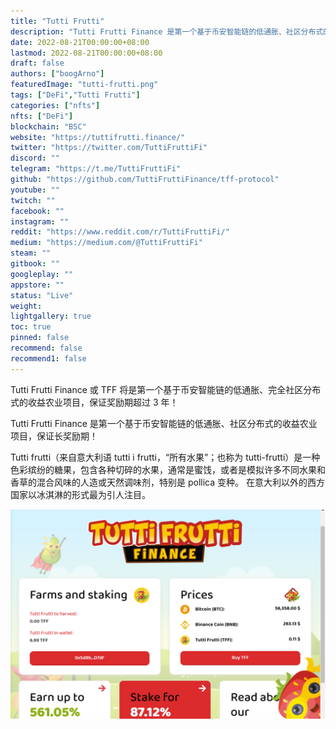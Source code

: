 ```yaml
---
title: "Tutti Frutti"
description: "Tutti Frutti Finance 是第一个基于币安智能链的低通胀、社区分布式的收益农业项目，保证长奖励期！"
date: 2022-08-21T00:00:00+08:00
lastmod: 2022-08-21T00:00:00+08:00
draft: false
authors: ["boogArno"]
featuredImage: "tutti-frutti.png"
tags: ["DeFi","Tutti Frutti"]
categories: ["nfts"]
nfts: ["DeFi"]
blockchain: "BSC"
website: "https://tuttifrutti.finance/"
twitter: "https://twitter.com/TuttiFruttiFi"
discord: ""
telegram: "https://t.me/TuttiFruttiFi"
github: "https://github.com/TuttiFruttiFinance/tff-protocol"
youtube: ""
twitch: ""
facebook: ""
instagram: ""
reddit: "https://www.reddit.com/r/TuttiFruttiFi/"
medium: "https://medium.com/@TuttiFruttiFi"
steam: ""
gitbook: ""
googleplay: ""
appstore: ""
status: "Live"
weight: 
lightgallery: true
toc: true
pinned: false
recommend: false
recommend1: false
---
```

Tutti Frutti Finance 或 TFF 将是第一个基于币安智能链的低通胀、完全社区分布式的收益农业项目，保证奖励期超过 3 年！

Tutti Frutti Finance 是第一个基于币安智能链的低通胀、社区分布式的收益农业项目，保证长奖励期！

Tutti frutti（来自意大利语 tutti i frutti，“所有水果”；也称为 tutti-frutti）是一种色彩缤纷的糖果，包含各种切碎的水果，通常是蜜饯，或者是模拟许多不同水果和香草的混合风味的人造或天然调味剂，特别是 pollica 变种。 在意大利以外的西方国家以冰淇淋的形式最为引人注目。

![tuttifrutti-dapp-defi-bsc-image1_4c166548d10a8e3fbe6d6c3fecb3bd12](tuttifrutti-dapp-defi-bsc-image1_4c166548d10a8e3fbe6d6c3fecb3bd12.png)